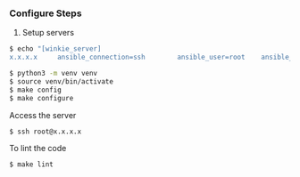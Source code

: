 ### Configure Steps

1. Setup servers

```bash
$ echo "[winkie_server]
x.x.x.x     ansible_connection=ssh        ansible_user=root    ansible_python_interpreter=/usr/bin/python3" > hosts.prod
```

```bash
$ python3 -m venv venv
$ source venv/bin/activate
$ make config
$ make configure
```

Access the server

```bash
$ ssh root@x.x.x.x
```

To lint the code

```bash
$ make lint
```
